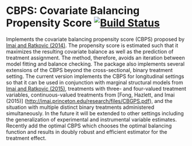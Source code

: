 # CBPS: Covariate Balancing Propensity Score [![Build Status](https://travis-ci.org/kosukeimai/cbps.svg?branch=master)](https://travis-ci.org/kosukeimai/cbps)

Implements the covariate balancing propensity score (CBPS) proposed by
[Imai and Ratkovic (2014)](DOI:10.1111/rssb.12027). The propensity
score is estimated such that it maximizes the resulting covariate
balance as well as the prediction of treatment assignment. The method,
therefore, avoids an iteration between model fitting and balance
checking.  The package also implements several extensions of the CBPS
beyond the cross-sectional, binary treatment setting.  The current
version implements the CBPS for longitudinal settings so that it can
be used in conjunction with marginal structural models from [Imai and
Ratkovic (2015)](DOI:10.1080/01621459.2014.956872), treatments with
three- and four-valued treatment variables, continuous-valued
treatments from [Fong, Hazlett, and Imai (2015)]
(http://imai.princeton.edu/research/files/CBGPS.pdf), and the
situation with multiple distinct binary treatments administered
simultaneously. In the future it will be extended to other settings
including the generalization of experimental and instrumental variable
estimates. Recently add the optimal CBPS which chooses the optimal
balancing function and results in doubly robust and efficient
estimator for the treatment effect.
